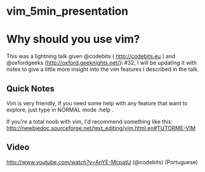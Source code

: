 vim_5min_presentation
=====================

# Why should you use vim?

This was a lightning talk given @codebits ( http://codebits.eu ) and @oxfordgeeks (http://oxford.geeknights.net/)i #32, I will be updating it with notes to give a little more insight into the vim features I described in the talk.

## Quick Notes

Vim is very friendly, if you need some help with any feature that want to explore, just type in NORMAL mode :help <name of feature>.

If you're a total noob with vim, I'd recommend something like this: http://newbiedoc.sourceforge.net/text_editing/vim.html.en#TUTORME-VIM

## Video

http://www.youtube.com/watch?v=AnYE-McpatU (@codebits) (Portuguese)
